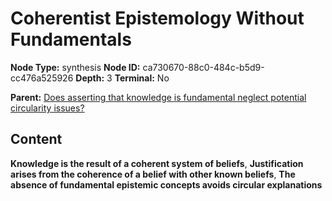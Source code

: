# Coherentist Epistemology Without Fundamentals

**Node Type:** synthesis
**Node ID:** ca730670-88c0-484c-b5d9-cc476a525926
**Depth:** 3
**Terminal:** No

**Parent:** [Does asserting that knowledge is fundamental neglect potential circularity issues?](does-asserting-that-knowledge-is-fundamental-neglect-potential-circularity-issues.md)

## Content

**Knowledge is the result of a coherent system of beliefs**, **Justification arises from the coherence of a belief with other known beliefs**, **The absence of fundamental epistemic concepts avoids circular explanations**
